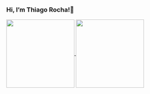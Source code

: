 ### Hi, I’m Thiago Rocha!👋
 <div>
  <a href="https://github.com/thiagorocha503">
  <img align="center" height="180em" src="https://github-readme-stats.vercel.app/api?username=thiagorocha503&show_icons=true&include_all_commits=true&count_private=true"/>
  <img align="center" height="180em" src="https://github-readme-stats.vercel.app/api/top-langs/?username=thiagorocha503&layout=compact&langs_count=10"/>
</div>

  <!--
**thiagorocha503/thiagorocha503** is a ✨ _special_ ✨ repository because its `README.md` (this file) appears on your GitHub profile.

Here are some ideas to get you started:

- 🔭 I’m currently working on ...
- 🌱 I’m currently learning ...
- 👯 I’m looking to collaborate on ...
- 🤔 I’m looking for help with ...
- 💬 Ask me about ...
- 📫 How to reach me: ...
- 😄 Pronouns: ...
- ⚡ Fun fact: ...
-->
